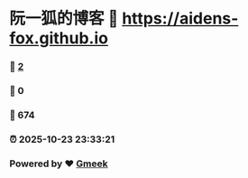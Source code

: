 # 阮一狐的博客 :link: https://aidens-fox.github.io 
### :page_facing_up: [2](https://aidens-fox.github.io/tag.html) 
### :speech_balloon: 0 
### :hibiscus: 674 
### :alarm_clock: 2025-10-23 23:33:21 
### Powered by :heart: [Gmeek](https://github.com/Meekdai/Gmeek)
